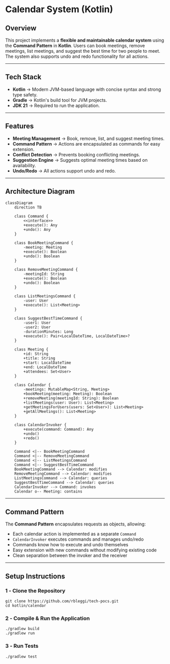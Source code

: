 # **Calendar System (Kotlin)**

## **Overview**

This project implements a **flexible and maintainable calendar system** using the **Command Pattern** in **Kotlin**. Users can book meetings, remove meetings, list meetings, and suggest the best time for two people to meet. The system also supports undo and redo functionality for all actions.

---

## **Tech Stack**

- **Kotlin** → Modern JVM-based language with concise syntax and strong type safety.
- **Gradle** → Kotlin's build tool for JVM projects.
- **JDK 21** → Required to run the application.

---

## **Features**

- **Meeting Management** → Book, remove, list, and suggest meeting times.
- **Command Pattern** → Actions are encapsulated as commands for easy extension.
- **Conflict Detection** → Prevents booking conflicting meetings.
- **Suggestion Engine** → Suggests optimal meeting times based on availability.
- **Undo/Redo** → All actions support undo and redo.

---

## **Architecture Diagram**

```mermaid
classDiagram
    direction TB

    class Command {
        <<interface>>
        +execute(): Any
        +undo(): Any
    }

    class BookMeetingCommand {
        -meeting: Meeting
        +execute(): Boolean
        +undo(): Boolean
    }

    class RemoveMeetingCommand {
        -meetingId: String
        +execute(): Boolean
        +undo(): Boolean
    }

    class ListMeetingsCommand {
        -user: User
        +execute(): List<Meeting>
    }

    class SuggestBestTimeCommand {
        -user1: User
        -user2: User
        -durationMinutes: Long
        +execute(): Pair<LocalDateTime, LocalDateTime>?
    }

    class Meeting {
        +id: String
        +title: String
        +start: LocalDateTime
        +end: LocalDateTime
        +attendees: Set<User>
    }

    class Calendar {
        -meetings: MutableMap<String, Meeting>
        +bookMeeting(meeting: Meeting): Boolean
        +removeMeeting(meetingId: String): Boolean
        +listMeetings(user: User): List<Meeting>
        +getMeetingsForUsers(users: Set<User>): List<Meeting>
        +getAllMeetings(): List<Meeting>
    }

    class CalendarInvoker {
        +execute(command: Command): Any
        +undo()
        +redo()
    }

    Command <|-- BookMeetingCommand
    Command <|-- RemoveMeetingCommand
    Command <|-- ListMeetingsCommand
    Command <|-- SuggestBestTimeCommand
    BookMeetingCommand --> Calendar: modifies
    RemoveMeetingCommand --> Calendar: modifies
    ListMeetingsCommand --> Calendar: queries
    SuggestBestTimeCommand --> Calendar: queries
    CalendarInvoker --> Command: invokes
    Calendar o-- Meeting: contains
```

---

## **Command Pattern**

The **Command Pattern** encapsulates requests as objects, allowing:

- Each calendar action is implemented as a separate `Command`
- `CalendarInvoker` executes commands and manages undo/redo
- Commands know how to execute and undo themselves
- Easy extension with new commands without modifying existing code
- Clean separation between the invoker and the receiver

---

## **Setup Instructions**

### **1️ - Clone the Repository**

```shell
git clone https://github.com/rbleggi/tech-pocs.git
cd kotlin/calendar
```

### **2️ - Compile & Run the Application**

```shell
./gradlew build
./gradlew run
```

### **3️ - Run Tests**

```shell
./gradlew test
```
